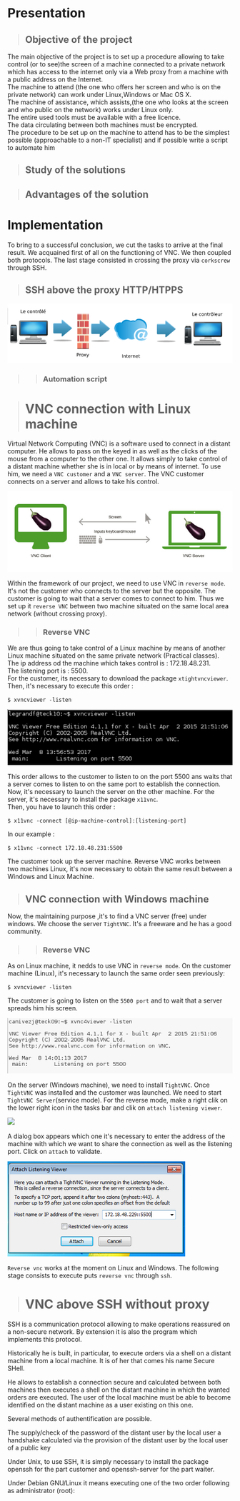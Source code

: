 # Presentation

>## Objective of the project

The main  objective of the project is to set up a procedure allowing to take control (or to see)the screen
of a machine connected to a private network which has access to the internet only via a Web proxy from
a machine with a public address on the Internet.  
The machine to attend (the one who offers her screen and who is on the private network) can work under
Linux,Windows or Mac OS X.  
The machine of assistance, which assists,(the one who looks at the screen and who public on the network) works under Linux only.  
The entire used tools must be available with a free licence.  
The data circulating between both machines must be encrypted.  
The procedure to be set up on the machine to attend has to be the simplest possible (approachable to a non-IT specialist) and if possible write a script to automate him

>## Study of the solutions

>## Advantages of the solution

# Implementation

To bring to a successful conclusion, we cut the tasks to arrive at the final result. We acquained first
of all on the functioning of VNC. We then coupled both protocols. The last stage consisted in crossing
the proxy via  `corkscrew` through SSH.  

>## SSH above the proxy HTTP/HTPPS  

![](img/schema-ssh.png)  

>>### Automation script  

># VNC connection with Linux machine  

Virtual Network Computing (VNC) is a software used to connect in a distant computer.
He allows to pass on the keyed in as well as the clicks of the mouse from a computer to the other one.
It allows simply to take control of a distant machine whether she is in local or by means of internet.
To use him, we need a `VNC customer` and a `VNC server`. The VNC customer connects on a server and allows to take his control.  

![](img/vnc-exemple.jpg)  

Within the framework of our project, we need to use VNC in `reverse mode`. It's not the customer who
connects to the server but the opposite. The customer is going to wait that a server comes to connect to him.
Thus we set up it `reverse VNC` between two machine situated on the same local area network (without crossing proxy).  

>>### Reverse VNC

We are thus going to take control of a Linux machine by means of another Linux machine situated on the same private network (Practical classes).  
The ip address od the machine which takes control is : 172.18.48.231.  
The listening port is : 5500.  
For the customer, its necessary to download the package `xtightvncviewer`.  
Then, it's necessary to execute this order :  
```
$ xvncviewer -listen
```

![](img/vnc-reverse.png)  

This order allows to the customer to listen to on the port 5500 ans waits that a server comes to listen
to on the same port to establish the connection.  
Now, it's necessary to launch the server on the other machine. For the server, it's necessary to install
the package `x11vnc`.  
Then, you have to launch this order :  
```
$ x11vnc -connect [@ip-machine-control]:[listening-port]
```
In our example :  
```
$ x11vnc -connect 172.18.48.231:5500
```
The customer took up the server machine. Reverse VNC works between two machines Linux, it's now necessary
to obtain the same result between a Windows and Linux Machine.  

>## VNC connection with Windows machine

Now, the maintaining purpose ,it's to find a VNC server (free) under windows. We choose the server
`TightVNC`. It's a freeware and he has a good community.  

>>### Reverse VNC

As on Linux machine, it nedds to use VNC in `reverse mode`. On the customer machine (Linux), it's necessary
to launch the same order seen previously:  
```
$ xvncviewer -listen
```
The customer is going to listen on the `5500 port` and to wait that a server spreads him his screen. 

![](img/170308023935483815.png)  

On the server (Windows machine), we need to install `TightVNC`. Once `TightVNC` was installed and
the customer was launched. We need to start `TightVNC Server`(service mode). For the reverse mode, make
a right clik on the lower right icon in the tasks bar and clik on `attach listening viewer`.  

![](img/170308023454757216.png)  

A dialog box appears which one it's necessary to enter the address of the machine with which we want
to share the connection as well as the listening port. Click on `attach` to validate.  

![](img/170308023726311449.png)  

`Reverse vnc` works at the moment on Linux and Windows. 
The following stage consists to execute puts `reverse vnc` through `ssh`.  

># VNC above SSH without proxy  

SSH is a communication protocol allowing to make operations reassured on a non-secure network. By extension it is also the program which implements this protocol.

Historically he is built, in particular, to execute orders via a shell on a distant machine from a local machine. It is of her that comes his name Secure SHell.

He allows to establish a connection secure and calculated between both machines then executes a shell on the distant machine in which the wanted orders are executed. The user of the local machine must be able to become identified on the distant machine as a user existing on this one.

Several methods of authentification are possible.

The supply/check of the password of the distant user by the local user a handshake calculated via the provision of the distant user by the local user of a public key

Under Unix, to use SSH, it is simply necessary to install the package openssh for the part customer and openssh-server for the part waiter.

Under Debian GNU/Linux it means executing one of the two order following as administrator (root):



